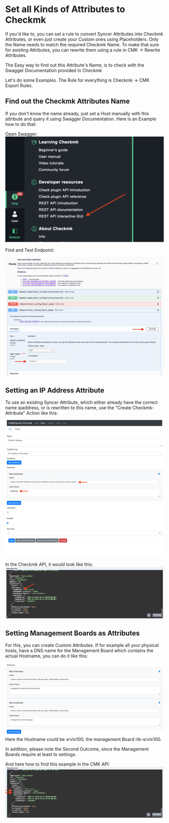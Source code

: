 # Set all Kinds of Attributes to Checkmk

If you'd like to, you can set a rule to convert Syncer Attributes into Checkmk Attributes, or even just create your Custom ones using Placeholders. Only the Name needs to match the required Checkmk Name. To make that sure for existing Attributes, you can rewrite them using a rule in CMK → Rewrite Attributes. 

The Easy way to find out this Attribute's Name, is to check with the Swagger Documentation provided in Checkmk

Let's do some Examples.
The Rule for everything is Checkmk → CMK Export Rules.

## Find out the Checkmk Attributes Name
If you don't know the name already, just set a Host manually with this attribute and query it using Swagger Documentation.
Here is an Example how to do that:

Open Swagger:
![](img/open_swagger.png)

Find and Test Endpoint:

![](img/api_host_endpoint.png)

## Setting an IP Address Attribute
To use an existing Syncer Attribute, which either already have the correct name ipaddress, or is rewritten to this name, use the "Create Checkmk-Attribute" Action like this:

![](img/outcome_create_attribute.png)

In the Checkmk API, it would look like this:
![](img/api_ipaddress.png)

## Setting Management Boards as Attributes
For this, you can create Custom Attributes. If for example all your physical hosts, have a DNS name for the Management Board which contains the actual Hostname, you can do it like this:

![](img/outcome_custom_attribute.png)
Here the Hostname could be srvlx100, the management Board rib-srvlx100.

In addition, please note the Second Outcome, since the Management Boards require at least to settings.

And here how to find this example in the CMK API:
![](img/api_managementboard.png)
